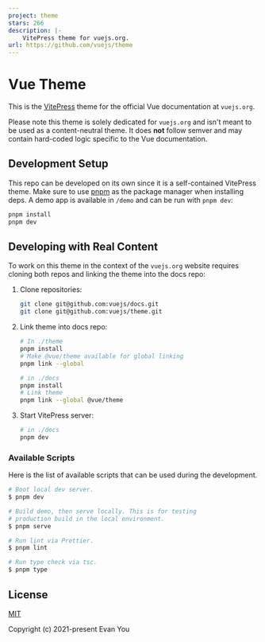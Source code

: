```yaml
---
project: theme
stars: 266
description: |-
    VitePress theme for vuejs.org.
url: https://github.com/vuejs/theme
---
```


# Vue Theme

This is the [VitePress](https://vitepress.vuejs.org/) theme for the official Vue documentation at `vuejs.org`.

Please note this theme is solely dedicated for `vuejs.org` and isn't meant to be used as a content-neutral theme. It does **not** follow semver and may contain hard-coded logic specific to the Vue documentation.

## Development Setup

This repo can be developed on its own since it is a self-contained VitePress theme. Make sure to use [pnpm](https://pnpm.io/) as the package manager when installing deps. A demo app is available in `/demo` and can be run with `pnpm dev`:

```bash
pnpm install
pnpm dev
```

## Developing with Real Content

To work on this theme in the context of the `vuejs.org` website requires cloning both repos and linking the theme into the docs repo:

1. Clone repositories:

   ```bash
   git clone git@github.com:vuejs/docs.git
   git clone git@github.com:vuejs/theme.git
   ```

2. Link theme into docs repo:

   ```bash
   # In ./theme
   pnpm install
   # Make @vue/theme available for global linking
   pnpm link --global

   # in ./docs
   pnpm install
   # Link theme
   pnpm link --global @vue/theme
   ```

3. Start VitePress server:

   ```bash
   # in ./docs
   pnpm dev
   ```

### Available Scripts

Here is the list of available scripts that can be used during the development.

```bash
# Boot local dev server.
$ pnpm dev

# Build demo, then serve locally. This is for testing
# production build in the local environment.
$ pnpm serve

# Run lint via Prettier.
$ pnpm lint

# Run type check via tsc.
$ pnpm type
```

## License

[MIT](http://opensource.org/licenses/MIT)

Copyright (c) 2021-present Evan You

